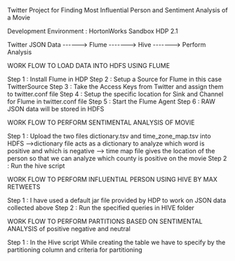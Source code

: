 Twitter Project for Finding Most Influential Person and Sentiment Analysis of a Movie
 
 Development Environment : HortonWorks Sandbox HDP 2.1
 
 Twitter JSON Data ------> Flume ------->  Hive  -------> Perform Analysis
 
 
 WORK FLOW TO LOAD DATA INTO HDFS USING FLUME

Step 1 : Install Flume in HDP 
Step 2 : Setup a Source for Flume in this case TwitterSource 
Step 3 : Take the Access Keys from Twitter and assign them to twitter.conf file
Step 4 : Setup the specific location for Sink and Channel for Flume in twitter.conf file
Step 5 : Start the Flume Agent
Step 6 : RAW JSON data will be stored in HDFS 

WORK FLOW TO PERFORM SENTIMENTAL ANALYSIS OF MOVIE

Step 1 : Upload the two files dictionary.tsv  and   time_zone_map.tsv into HDFS 
 	 	-->dictionary file acts as a dictionary to analyze which word is positive and which is negative
 	 	--> time map file gives the location of the person so that we can analyze which county is positive on the 			movie
Step 2 : Run the hive script  

WORK FLOW TO PERFORM INFLUENTIAL PERSON USING HIVE BY MAX RETWEETS
 
 Step 1 : I have used a default jar file provided by HDP to work on JSON data collected above
 Step 2 : Run the specified queries in HIVE folder 

WORK FLOW TO PERFORM PARTITIONS BASED ON SENTIMENTAL ANALYSIS of positive negative and neutral

 Step 1 : In the Hive script While creating the table we have to specify by the partitioning column and criteria for partitioning 
